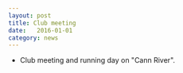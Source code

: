 ```yaml
---
layout: post
title: Club meeting
date:   2016-01-01
category: news
---
```


* Club meeting and running day on "Cann River".